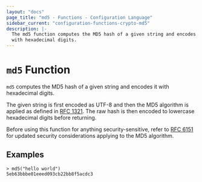 ```yaml
---
layout: "docs"
page_title: "md5 - Functions - Configuration Language"
sidebar_current: "configuration-functions-crypto-md5"
description: |-
  The md5 function computes the MD5 hash of a given string and encodes it
  with hexadecimal digits.
---
```


# `md5` Function


`md5` computes the MD5 hash of a given string and encodes it with
hexadecimal digits.

The given string is first encoded as UTF-8 and then the MD5 algorithm is applied
as defined in [RFC 1321](https://tools.ietf.org/html/rfc1321). The raw hash is
then encoded to lowercase hexadecimal digits before returning.

Before using this function for anything security-sensitive, refer to
[RFC 6151](https://tools.ietf.org/html/rfc6151) for updated security
considerations applying to the MD5 algorithm.

## Examples

```
> md5("hello world")
5eb63bbbe01eeed093cb22bb8f5acdc3
```
